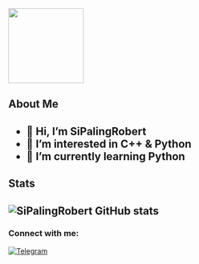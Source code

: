 <img height="150" src="https://raw.githubusercontent.com/onimur/.github/master/.resources/git-header.svg" style="max-width: 100%;">

  <h2>About Me<h2>         
           
- 👋 Hi, I’m SiPalingRobert
- 👀 I’m interested in C++ & Python
- 🌱 I’m currently learning Python
  
 <h2>Stats<h2>  
   
![SiPalingRobert GitHub stats](https://github-readme-stats.vercel.app/api?username=SiPalingRobert&show_icons=true&theme=radical)

### Connect with me:

[![Telegram](https://img.shields.io/badge/-Telegram-blue)](https://t.me/RobertsJR)
